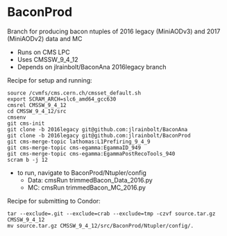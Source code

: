 BaconProd
=========

Branch for producing bacon ntuples of 2016 legacy (MiniAODv3) and 2017 (MiniAODv2) data and MC

 * Runs on CMS LPC
 * Uses CMSSW_9_4_12
 * Depends on jlrainbolt/BaconAna 2016legacy branch


Recipe for setup and running:

```Shell
source /cvmfs/cms.cern.ch/cmsset_default.sh
export SCRAM_ARCH=slc6_amd64_gcc630
cmsrel CMSSW_9_4_12
cd CMSSW_9_4_12/src
cmsenv
git cms-init
git clone -b 2016legacy git@github.com:jlrainbolt/BaconAna
git clone -b 2016legacy git@github.com:jlrainbolt/BaconProd
git cms-merge-topic lathomas:L1Prefiring_9_4_9
git cms-merge-topic cms-egamma:EgammaID_949
git cms-merge-topic cms-egamma:EgammaPostRecoTools_940
scram b -j 12
```

* to run, navigate to BaconProd/Ntupler/config
    + Data: cmsRun trimmedBacon_Data_2016.py
    + MC: cmsRun trimmedBacon_MC_2016.py


Recipe for submitting to Condor:

```Shell
tar --exclude=.git --exclude=crab --exclude=tmp -czvf source.tar.gz CMSSW_9_4_12
mv source.tar.gz CMSSW_9_4_12/src/BaconProd/Ntupler/config/.
```
